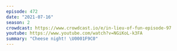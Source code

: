 ```yaml
---
episode: 472
date: "2021-07-16"
season: 2
crowdcast: https://www.crowdcast.io/e/in-lieu-of-fun-episode-97
youtube: https://www.youtube.com/watch?v=NGiKoL-k3FA
summary: "Cheese night! \U0001F9C0"
---
```


